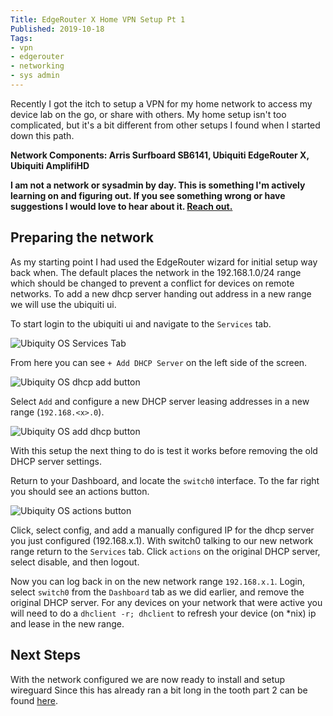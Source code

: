 ```yaml
---
Title: EdgeRouter X Home VPN Setup Pt 1
Published: 2019-10-18
Tags:
- vpn
- edgerouter
- networking
- sys admin
---
```


Recently I got the itch to setup a VPN for my home network to access my device
lab on the go, or share with others. My home setup isn't too complicated, but
it's a bit different from other setups I found when I started down this path.

**Network Components: Arris Surfboard SB6141, Ubiquiti EdgeRouter X, Ubiquiti
AmplifiHD**

**I am not a network or sysadmin by day. This is something I'm actively
learning on and figuring out. If you see something wrong or have suggestions I
would love to hear about it. [Reach out.](mailto:alexander@unexpectedeof.net)**

## Preparing the network

As my starting point I had used the EdgeRouter wizard for initial setup way
back when. The default places the network in the 192.168.1.0/24 range which
should be changed to prevent a conflict for devices on remote networks. To add
a new dhcp server handing out address in a new range we will use the ubiquiti
ui.

To start login to the ubiquiti ui and navigate to the `Services` tab.

![Ubiquity OS Services Tab](/assets/images/ubq-services.png)

From here you can see `+ Add DHCP Server` on the left side of the screen.

![Ubiquity OS dhcp add button](/assets/images/add-dhcp.png)

Select `Add` and configure a new DHCP server leasing addresses in a new range
(`192.168.<x>.0`).

![Ubiquity OS add dhcp button](/assets/images/dhcp-config.png)

With this setup the next thing to do is test it works before removing the old
DHCP server settings.

Return to your Dashboard, and locate the `switch0` interface. To the far right
you should see an actions button.

![Ubiquity OS actions button](/assets/images/ubq-action.png)

Click, select config, and add a manually configured IP for the dhcp server you
just configured (192.168.x.1). With switch0 talking to our new network range
return to the `Services` tab. Click `actions` on the original DHCP server,
select disable, and then logout.

Now you can log back in on the new network range `192.168.x.1`. Login, select
`switch0` from the `Dashboard` tab as we did earlier, and remove the original
DHCP server. For any devices on your network that were active you will need to
do a `dhclient -r; dhclient` to refresh your device (on *nix) ip and lease in
the new range.

## Next Steps

With the network configured we are now ready to install and setup wireguard
Since this has already ran a bit long in the tooth part 2 can be found
[here](/posts/edgerouter-x-vpn-setup-prt-two).

